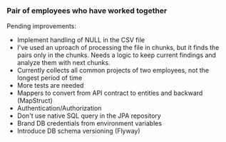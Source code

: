 ### Pair of employees who have worked together

Pending improvements:

* Implement handling of NULL in the CSV file
* I've used an uproach of processing the file in chunks, but it finds the pairs only in the chunks. Needs a logic to keep current findings and analyze them with next chunks.
* Currently collects all common projects of two employees, not the longest period of time
* More tests are needed
* Mappers to convert from API contract to entities and backward (MapStruct)
* Authentication/Authorization
* Don't use native SQL query in the JPA repository
* Brand DB credentials from environment variables
* Introduce DB schema versioning (Flyway)